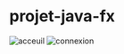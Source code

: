 # projet-java-fx

![acceuil](https://user-images.githubusercontent.com/63014776/109198224-428ce480-779e-11eb-9d7c-353c76f7a684.PNG)
![connexion](https://user-images.githubusercontent.com/63014776/109198596-b4fdc480-779e-11eb-9855-7510681b5b63.PNG)

